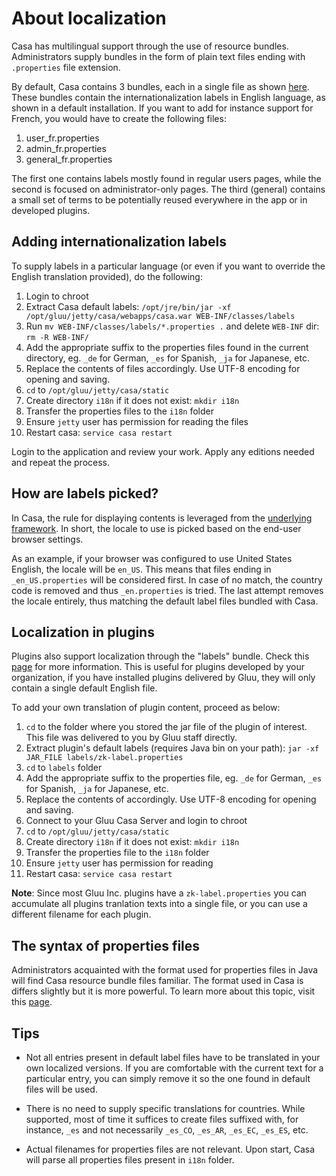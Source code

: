 # About localization
 
Casa has multilingual support through the use of resource bundles. Administrators supply bundles in the form of plain text files ending with `.properties` file extension.
 
By default, Casa contains 3 bundles, each in a single file as shown [here](https://github.com/GluuFederation/casa/tree/version_3.1.6/app/src/main/resources/labels). These bundles contain the internationalization labels in English language, as shown in a default installation. If you want to add for instance support for French, you would have to create the following files:
 
1. user_fr.properties
1. admin_fr.properties
1. general_fr.properties
 
The first one contains labels mostly found in regular users pages, while the second is focused on administrator-only pages. The third (general) contains a small set of terms to be potentially reused everywhere in the app or in developed plugins.
 
## Adding internationalization labels

To supply labels in a particular language (or even if you want to override the English translation provided), do the following:

1. Login to chroot
1. Extract Casa default labels: `/opt/jre/bin/jar -xf /opt/gluu/jetty/casa/webapps/casa.war WEB-INF/classes/labels`
1. Run `mv WEB-INF/classes/labels/*.properties .` and delete `WEB-INF` dir: `rm -R WEB-INF/`
1. Add the appropriate suffix to the properties files found in the current directory, eg. `_de` for German, `_es` for Spanish, `_ja` for Japanese, etc.
1. Replace the contents of files accordingly. Use UTF-8 encoding for opening and saving.
1. `cd` to `/opt/gluu/jetty/casa/static`
1. Create directory `i18n` if it does not exist: `mkdir i18n`
1. Transfer the properties files to the `i18n` folder
1. Ensure `jetty` user has permission for reading the files
1. Restart casa: `service casa restart`

Login to the application and review your work. Apply any editions needed and repeat the process.

## How are labels picked?

In Casa, the rule for displaying contents is leveraged from the [underlying framework](https://www.zkoss.org/wiki/ZK%20Developer's%20Reference/Internationalization). In short, the locale to use is picked based on the end-user browser settings.

As an example, if your browser was configured to use United States English, the locale will be `en_US`. This means that files ending in  `_en_US.properties` will be considered first. In case of no match, the country code is removed and thus `_en.properties` is tried. The last attempt removes the locale entirely, thus matching the default label files bundled with Casa.

## Localization in plugins

Plugins also support localization through the "labels" bundle. Check this [page](../developer/intro-plugin.md#anatomy-of-a-plugin) for more information. This is useful for plugins developed by your organization, if you have installed plugins delivered by Gluu, they will only contain a single default English file.

To add your own translation of plugin content, proceed as below:

1. `cd` to the folder where you stored the jar file of the plugin of interest. This file was delivered to you by Gluu staff directly.
1. Extract plugin's default labels (requires Java bin on your path): `jar -xf JAR_FILE labels/zk-label.properties`
1. `cd` to `labels` folder
1. Add the appropriate suffix to the properties file, eg. `_de` for German, `_es` for Spanish, `_ja` for Japanese, etc.
1. Replace the contents of accordingly. Use UTF-8 encoding for opening and saving.
1. Connect to your Gluu Casa Server and login to chroot
1. `cd` to `/opt/gluu/jetty/casa/static`
1. Create directory `i18n` if it does not exist: `mkdir i18n`
1. Transfer the properties file to the `i18n` folder
1. Ensure `jetty` user has permission for reading
1. Restart casa: `service casa restart`

**Note**: Since most Gluu Inc. plugins have a `zk-label.properties` you can accumulate all plugins tranlation texts into a single file, or you can use a different filename for each plugin.

## The syntax of properties files

Administrators acquainted with the format used for properties files in Java will find Casa resource bundle files familiar. The format used in Casa is differs slightly but it is more powerful. To learn more about this topic, visit this [page](https://www.zkoss.org/wiki/ZK%20Developer's%20Reference/Internationalization/Labels/The%20Format%20of%20Properties%20Files).

## Tips

- Not all entries present in default label files have to be translated in your own localized versions. If you are comfortable with the current text for a particular entry, you can simply remove it so the one found in default files will be used.

- There is no need to supply specific translations for countries. While supported, most of time it suffices to create files suffixed with, for instance, `_es` and not necessarily `_es_CO`, `_es_AR`, `_es_EC`, `_es_ES`, etc. 

- Actual filenames for properties files are not relevant. Upon start, Casa will parse all properties files present in `i18n` folder.
